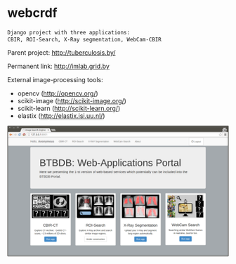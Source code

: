 webcrdf
=======
    Django project with three applications: 
    CBIR, ROI-Search, X-Ray segmentation, WebCam-CBIR

Parent project: http://tuberculosis.by/

Permanent link: http://imlab.grid.by


External image-processing tools:
  - opencv (http://opencv.org/)
  - scikit-image (http://scikit-image.org/)
  - scikit-learn (http://scikit-learn.org/)
  - elastix (http://elastix.isi.uu.nl/)



![alt tag](mainpage.png)
